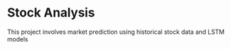 # Stock Analysis
This project involves market prediction using historical stock data and LSTM models
